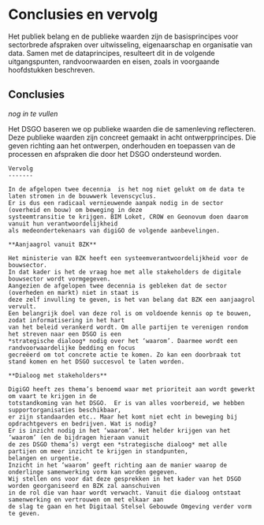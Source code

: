 Conclusies en vervolg
============

Het publiek belang en de publieke waarden zijn de basisprincipes voor
sectorbrede afspraken over uitwisseling, eigenaarschap en organisatie van data. Samen met de dataprincipes, resulteert dit in de volgende uitgangspunten, randvoorwaarden en eisen, zoals in voorgaande hoofdstukken beschreven.

Conclusies
--------------
*nog in te vullen* 

Het DSGO baseren we op publieke waarden die de samenleving reflecteren. Deze publieke waarden zijn concreet gemaakt in acht ontwerpprincipes. Die geven richting aan het ontwerpen, onderhouden en toepassen van de processen en afspraken die door het DSGO ondersteund worden.




    
    Vervolg
    -------
    
    In de afgelopen twee decennia  is het nog niet gelukt om de data te laten stromen in de bouwwerk levenscyclus. 
    Er is dus een radicaal vernieuwende aanpak nodig in de sector (overheid en bouw) om beweging in deze 
    systeemtransitie te krijgen. BIM Loket, CROW en Geonovum doen daarom vanuit hun verantwoordelijkheid 
    als medeondertekenaars van digiGO de volgende aanbevelingen.
    
    **Aanjaagrol vanuit BZK**
    
    Het ministerie van BZK heeft een systeemverantwoordelijkheid voor de bouwsector. 
    In dat kader is het de vraag hoe met alle stakeholders de digitale bouwsector wordt vormgegeven. 
    Aangezien de afgelopen twee decennia is gebleken dat de sector (overheden en markt) niet in staat is 
    deze zelf invulling te geven, is het van belang dat BZK een aanjaagrol vervult.
    Een belangrijk doel van deze rol is om voldoende kennis op te bouwen, zodat informatisering in het hart 
    van het beleid verankerd wordt. Om alle partijen te verenigen rondom het streven naar een DSGO is een 
    *strategische dialoog* nodig over het ‘waarom’. Daarmee wordt een randvoorwaardelijke bedding en focus 
    gecreëerd om tot concrete actie te komen. Zo kan een doorbraak tot stand komen en het DSGO succesvol te laten worden.
    
    **Dialoog met stakeholders**
    
    DigiGO heeft zes thema’s benoemd waar met prioriteit aan wordt gewerkt om vaart te krijgen in de 
    totstandkoming van het DSGO.  Er is van alles voorbereid, we hebben supportorganisaties beschikbaar, 
    er zijn standaarden etc.. Maar het komt niet echt in beweging bij opdrachtgevers en bedrijven. Wat is nodig? 
    Er is inzicht nodig in het ‘waarom’. Het helder krijgen van het ‘waarom’ (en de bijdragen hieraan vanuit 
    de zes DSGO thema’s) vergt een *strategische dialoog* met alle partijen om meer inzicht te krijgen in standpunten, 
    belangen en urgentie.
    Inzicht in het ‘waarom’ geeft richting aan de manier waarop de onderlinge samenwerking vorm kan worden gegeven. 
    Wij stellen ons voor dat deze gesprekken in het kader van het DSGO worden georganiseerd en BZK zal aanschuiven 
    in de rol die van haar wordt verwacht. Vanuit die dialoog ontstaat samenwerking en vertrouwen om met elkaar aan 
    de slag te gaan en het Digitaal Stelsel Gebouwde Omgeving verder vorm te geven. 
  

